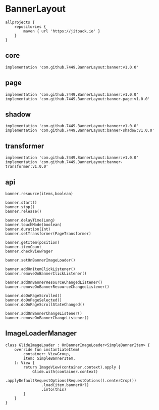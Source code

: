 # BannerLayout

	allprojects {
		repositories {
			maven { url 'https://jitpack.io' }
		}
	}

## core

    implementation 'com.github.7449.BannerLayout:banner:v1.0.0'

## page

    implementation 'com.github.7449.BannerLayout:banner:v1.0.0'
    implementation 'com.github.7449.BannerLayout:banner-page:v1.0.0'

## shadow

    implementation 'com.github.7449.BannerLayout:banner:v1.0.0'
    implementation 'com.github.7449.BannerLayout:banner-shadow:v1.0.0'

## transformer

    implementation 'com.github.7449.BannerLayout:banner:v1.0.0'
    implementation 'com.github.7449.BannerLayout:banner-transformer:v1.0.0'

## api

    banner.resource(items,boolean)
    
    banner.start()
    banner.stop()
    banner.release()

    banner.delayTime(Long)
    banner.touchMode(boolean)
    banner.duration(Int)
    banner.setTransformer(PageTransformer)

    banner.getItem(position)
    banner.itemCount
    banner.checkViewPager

    banner.setOnBannerImageLoader()

    banner.addOnItemClickListener()
    banner.removeOnBannerClickListener()

    banner.addOnBannerResourceChangedListener()
    banner.removeOnBannerResourceChangedListener()

    banner.doOnPageScrolled()
    banner.doOnPageSelected()
    banner.doOnPageScrollStateChanged()

    banner.addOnBannerChangeListener()
    banner.removeOnBannerChangeListener()

## ImageLoaderManager

    class GlideImageLoader : OnBannerImageLoader<SimpleBannerItem> {
        override fun instantiateItem(
            container: ViewGroup,
            item: SimpleBannerItem,
        ): View {
            return ImageView(container.context).apply {
                Glide.with(container.context)
                    .applyDefaultRequestOptions(RequestOptions().centerCrop())
                    .load(item.bannerUrl)
                    .into(this)
            }
        }
    }